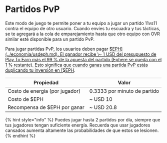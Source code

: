 # Partidos PvP

Este modo de juego te permite poner a tu equipo a jugar un partido 11vs11 contra el equipo de otro usuario. Cuando envíes tu escuadra y tus tácticas, se te agregará a la cola de emparejamiento hasta que otro equipo con OVR similar esté disponible para un partido PvP.

Para jugar partidas PvP, los usuarios deben pagar [$EPH](../economia/usdeph.md). El ganador recibe \~ 1 USD  del presupuesto de Play To Earn más el 99 % de la apuesta del partido (Ephere se queda con el 1 % restante). Esto significa que cuando ganas una partida PvP estás duplicando tu inversión en [$EPH](../economia/usdeph.md).

| Propiedad                      | Valor                        |
| ------------------------------ | ---------------------------- |
| Costo de energía (por jugador) | 0.3333 por minuto de partido |
| Costo de $EPH                  | \~ USD 10                    |
| Recompensa de $EPH por ganar   | \~ USD 20.8                  |

{% hint style="info" %}
Puedes jugar hasta 2 partidos por día, siempre que tus jugadores tengan suficiente energía. Recuerda que usar jugadores cansados aumenta altamente las probabilidades de que estos se lesionen.
{% endhint %}
